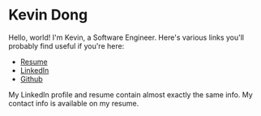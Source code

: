 # Kevin Dong
Hello, world! I'm Kevin, a Software Engineer. Here's various links you'll probably find useful if you're here:

* [Resume](https://www.kevindong.net/documents/Kevin_Dong_Resume_Public.pdf)
* [LinkedIn](https://www.linkedin.com/in/dong70)
* [Github](https://www.github.com/kevindong)

My LinkedIn profile and resume contain almost exactly the same info. My contact info is available on my resume. 